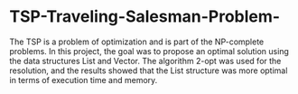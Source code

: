 # TSP-Traveling-Salesman-Problem-
 The TSP is a problem of optimization and is part of the NP-complete problems. In this project, the goal was to propose an optimal solution using the data structures List and Vector. The algorithm 2-opt was used for the resolution, and the results showed that the List structure was more optimal in terms of execution time and memory.
